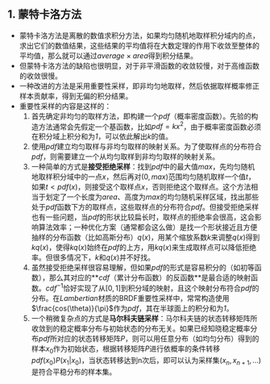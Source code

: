 ## 1. 蒙特卡洛方法

- 蒙特卡洛方法是离散的数值求积分方法，如果均匀随机地取样积分域内的点，求出它们的数值结果，这些结果的平均值将在大数定理的作用下收敛至整体的平均值，那么就可以通过$average\times area$得到积分结果。
- 但蒙特卡洛方法的缺陷也很明显，对于非平滑函数的收敛较慢，对于高维函数的收敛很慢。
- 一种改进的方法是采用重要性采样，即非均匀地取样，然后依据取样概率修正样本贡献率，得到无偏的积分结果。
- 重要性采样的内容是这样的：
  1. 首先确定非均匀的取样方法，即构建一个$pdf$（概率密度函数）。先验的构造方法通常会先假定一个基函数，比如$pdf = kx^{2}$，由于概率密度函数必须在积分域上积分和为*1*，可以依此解出$k$的值。
  2. 使用$pdf$建立均匀取样与非均匀取样的映射关系。为了使取样点的分布符合$pdf$，则需要建立一个从均匀取样到非均匀取样的映射关系。
  3. 一种简单的方式是**接受拒绝采样**：找到$pdf$中的最大值$max$，先均匀随机地取样积分域中的一点$x$，然后再对$(0,max)$范围均匀随机取样一个值$t$，如果$t<pdf(x)$，则接受这个取样点$x$，否则拒绝这个取样点。这个方法相当于划定了一个长度为$area$、高度为$max$的均匀随机采样区域，找出那些处于$pdf$函数下方的取样点，这些取样点的分布符合$pdf$。但接受拒绝采样也有一些问题，当$pdf$的形状比较扁长时，取样点的拒绝率会很高，这会影响算法效率；一种优化方案（通常都会这么做）是找一个形状接近且方便抽样的分布函数（比如高斯分布）$q(x)$，用某个缩放系数$k$来调整$q(x)$得到$kq(x)$，使得$kq(x)$始终在$pdf$的上方，用$kq(x)$来生成取样点可以降低拒绝率。但很多情况下，$k$和$q(x)$并不好找。
  4. 虽然接受拒绝采样很容易理解，但如果$pdf$的形式是容易积分的（如初等函数），那么其对应的**$cdf$（累计分布函数）的反函数**是最合适的映射函数。$cdf^{-1}$恰好实现了从$[0,1]$到积分域的映射，且这个映射分布符合$pdf$的分布。在*Lambertian*材质的BRDF重要性采样中，常常构造使用$\frac{cos(\theta)}{\pi}$作为$pdf$，其在半球面上的积分和为*1*。
  5. 一个稍微复杂点的方式是**马尔科夫链采样**：马尔科夫链的状态转移矩阵所收敛到的稳定概率分布与初始状态的分布无关。如果已经知晓稳定概率分布$pdf$所对应的状态转移矩阵$P$，则可以用任意分布（如均匀分布）得到的样本$x_{0}$作为初始状态，根据转移矩阵$P$进行依概率的条件转移$pdf(x_{0})P(x_{1}|x_{0})$，当状态转移达到n次后，即可以认为采样集$(x_n,x_{n+1},...)$是符合平稳分布的样本集。

